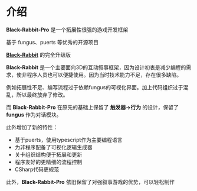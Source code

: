 # 介绍

**Black-Rabbit-Pro** 是一个拓展性很强的游戏开发框架

基于 fungus、puerts 等优秀的开源项目

[**Black-Rabbit**](https://github.com/Fungus-Light/Black_Rabbit) 的完全升级版

**Black-Rabbit** 是一个主要面向3D的互动叙事框架，因为设计初衷是减少编程的需求，使非程序人员也可以便捷使用。因为当时技术能力不足，存在很多缺陷。

例如拓展性不足、编写流程过于依赖fungus的可视化界面。加上代码组织过于混乱，所以最终放弃了修改。

而 **Black-Rabbit-Pro** 在原先的基础上保留了 **触发器->行为** 的设计，保留了 **fungus** 作为对话模块。

此外增加了新的特性：

- 基于puerts，使用typescript作为主要编程语言
- 为非程序配备了可视化逻辑生成器
- 关卡组织结构便于拓展和更新
- 程序友好的更精细的流程控制
- CSharp代码更规范

此外，**Black-Rabbit-Pro** 依旧保留了对强叙事游戏的优势，可以轻松制作